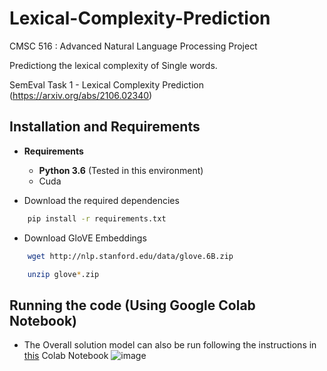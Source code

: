 # Lexical-Complexity-Prediction
CMSC 516 : Advanced Natural Language Processing Project

Predictiong the lexical complexity of Single words.

SemEval Task 1 - Lexical Complexity Prediction (https://arxiv.org/abs/2106.02340)


## Installation and Requirements

* **Requirements**

  * **Python 3.6** (Tested in this environment)
  * Cuda



* Download the required dependencies

```sh
    pip install -r requirements.txt
```

* Download GloVE Embeddings

```sh
    wget http://nlp.stanford.edu/data/glove.6B.zip

    unzip glove*.zip
```

## Running the code (Using Google Colab Notebook)

* The Overall solution model can also be run following the instructions in [this](link) Colab Notebook
![image](https://user-images.githubusercontent.com/89481943/142962910-9e94659a-1de2-4ff4-b88a-31bb6d8f5a7e.png)
